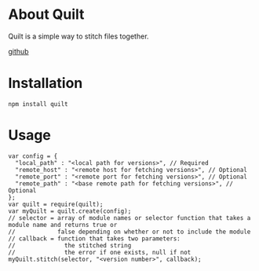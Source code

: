 # About Quilt #

Quilt is a simple way to stitch files together.

[github](http://github.com/ooyala/quilt)

# Installation #

    npm install quilt

# Usage #

    var config = {
      "local_path" : "<local path for versions>", // Required
      "remote_host" : "<remote host for fetching versions>", // Optional
      "remote_port" : "<remote port for fetching versions>", // Optional
      "remote_path" : "<base remote path for fetching versions>", // Optional
    };
    var quilt = require(quilt);
    var myQuilt = quilt.create(config);
    // selector = array of module names or selector function that takes a module name and returns true or
    //            false depending on whether or not to include the module
    // callback = function that takes two parameters:
    //              the stitched string
    //              the error if one exists, null if not
    myQuilt.stitch(selector, "<version number>", callback);
